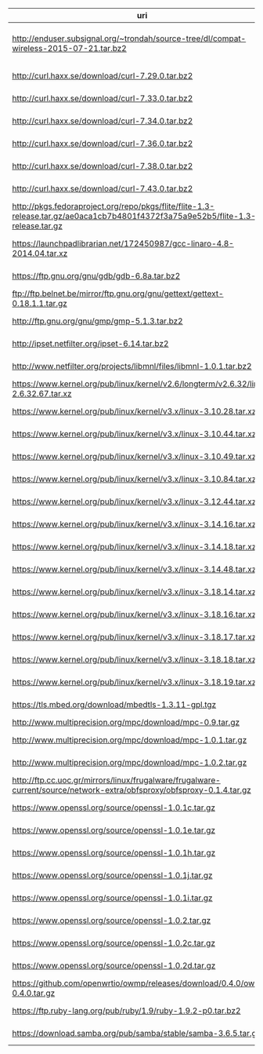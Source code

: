uri | filename | md5sum
----|----------|-------
http://enduser.subsignal.org/~trondah/source-tree/dl/compat-wireless-2015-07-21.tar.bz2 | compat-wireless-2015-07-21.tar.bz2 |
http://curl.haxx.se/download/curl-7.29.0.tar.bz2 | curl-7.29.0.tar.bz2 |
http://curl.haxx.se/download/curl-7.33.0.tar.bz2 | curl-7.33.0.tar.bz2 |
http://curl.haxx.se/download/curl-7.34.0.tar.bz2 | curl-7.34.0.tar.bz2 |
http://curl.haxx.se/download/curl-7.36.0.tar.bz2 | curl-7.36.0.tar.bz2 |
http://curl.haxx.se/download/curl-7.38.0.tar.bz2 | curl-7.38.0.tar.bz2 |
http://curl.haxx.se/download/curl-7.43.0.tar.bz2 | curl-7.43.0.tar.bz2 |
http://pkgs.fedoraproject.org/repo/pkgs/flite/flite-1.3-release.tar.gz/ae0aca1cb7b4801f4372f3a75a9e52b5/flite-1.3-release.tar.gz | flite-1.3-release.tar.gz |
https://launchpadlibrarian.net/172450987/gcc-linaro-4.8-2014.04.tar.xz | gcc-linaro-4.8-2014.04.tar.xz |
https://ftp.gnu.org/gnu/gdb/gdb-6.8a.tar.bz2 | gdb-6.8a.tar.bz2 |
ftp://ftp.belnet.be/mirror/ftp.gnu.org/gnu/gettext/gettext-0.18.1.1.tar.gz | gettext-0.18.1.1.tar.gz |
http://ftp.gnu.org/gnu/gmp/gmp-5.1.3.tar.bz2 | gmp-5.1.3.tar.bz2 |
http://ipset.netfilter.org/ipset-6.14.tar.bz2 | ipset-6.14.tar.bz2 |
http://www.netfilter.org/projects/libmnl/files/libmnl-1.0.1.tar.bz2 | libmnl-1.0.1.tar.bz2 |
https://www.kernel.org/pub/linux/kernel/v2.6/longterm/v2.6.32/linux-2.6.32.67.tar.xz | linux-2.6.32.67.tar.xz |
https://www.kernel.org/pub/linux/kernel/v3.x/linux-3.10.28.tar.xz | linux-3.10.28.tar.xz |
https://www.kernel.org/pub/linux/kernel/v3.x/linux-3.10.44.tar.xz | linux-3.10.44.tar.xz |
https://www.kernel.org/pub/linux/kernel/v3.x/linux-3.10.49.tar.xz | linux-3.10.49.tar.xz |
https://www.kernel.org/pub/linux/kernel/v3.x/linux-3.10.84.tar.xz | linux-3.10.84.tar.xz |
https://www.kernel.org/pub/linux/kernel/v3.x/linux-3.12.44.tar.xz | linux-3.12.44.tar.xz |
https://www.kernel.org/pub/linux/kernel/v3.x/linux-3.14.16.tar.xz | linux-3.14.16.tar.xz |
https://www.kernel.org/pub/linux/kernel/v3.x/linux-3.14.18.tar.xz | linux-3.14.18.tar.xz |
https://www.kernel.org/pub/linux/kernel/v3.x/linux-3.14.48.tar.xz | linux-3.14.48.tar.xz |
https://www.kernel.org/pub/linux/kernel/v3.x/linux-3.18.14.tar.xz | linux-3.18.14.tar.xz |
https://www.kernel.org/pub/linux/kernel/v3.x/linux-3.18.16.tar.xz | linux-3.18.16.tar.xz |
https://www.kernel.org/pub/linux/kernel/v3.x/linux-3.18.17.tar.xz | linux-3.18.17.tar.xz |
https://www.kernel.org/pub/linux/kernel/v3.x/linux-3.18.18.tar.xz | linux-3.18.18.tar.xz |
https://www.kernel.org/pub/linux/kernel/v3.x/linux-3.18.19.tar.xz | linux-3.18.19.tar.xz |
https://tls.mbed.org/download/mbedtls-1.3.11-gpl.tgz | mbedtls-1.3.11-gpl.tgz |
http://www.multiprecision.org/mpc/download/mpc-0.9.tar.gz | mpc-0.9.tar.gz |
http://www.multiprecision.org/mpc/download/mpc-1.0.1.tar.gz | mpc-1.0.1.tar.gz |
http://www.multiprecision.org/mpc/download/mpc-1.0.2.tar.gz | mpc-1.0.2.tar.gz |
http://ftp.cc.uoc.gr/mirrors/linux/frugalware/frugalware-current/source/network-extra/obfsproxy/obfsproxy-0.1.4.tar.gz | obfsproxy-0.1.4.tar.gz |
https://www.openssl.org/source/openssl-1.0.1c.tar.gz | openssl-1.0.1c.tar.gz |
https://www.openssl.org/source/openssl-1.0.1e.tar.gz | openssl-1.0.1e.tar.gz |
https://www.openssl.org/source/openssl-1.0.1h.tar.gz | openssl-1.0.1h.tar.gz |
https://www.openssl.org/source/openssl-1.0.1j.tar.gz | openssl-1.0.1j.tar.gz |
https://www.openssl.org/source/openssl-1.0.1i.tar.gz | openssl-1.0.1i.tar.gz |
https://www.openssl.org/source/openssl-1.0.2.tar.gz | openssl-1.0.2.tar.gz |
https://www.openssl.org/source/openssl-1.0.2c.tar.gz | openssl-1.0.2c.tar.gz |
https://www.openssl.org/source/openssl-1.0.2d.tar.gz | openssl-1.0.2d.tar.gz |
https://github.com/openwrtio/owmp/releases/download/0.4.0/owmp-0.4.0.tar.gz | owmp-0.4.0.tar.gz |
https://ftp.ruby-lang.org/pub/ruby/1.9/ruby-1.9.2-p0.tar.bz2 | ruby-1.9.2-p0.tar.bz2 |
https://download.samba.org/pub/samba/stable/samba-3.6.5.tar.gz | samba-3.6.5.tar.gz |
